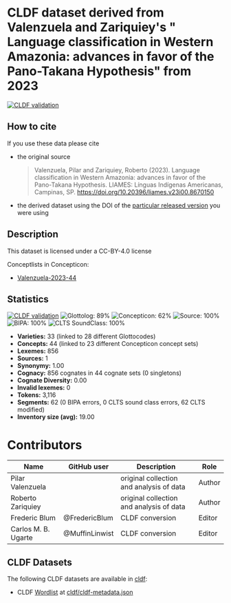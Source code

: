 # CLDF dataset derived from Valenzuela and Zariquiey's " Language classification in Western Amazonia: advances in favor of the Pano-Takana Hypothesis" from 2023

[![CLDF validation](https://github.com/pano-tacanan-history/valzarpanotakana//workflows/CLDF-validation/badge.svg)](https://github.com/pano-tacanan-history/valzarpanotakana//actions?query=workflow%3ACLDF-validation)

## How to cite

If you use these data please cite
- the original source
  > Valenzuela, Pilar and Zariquiey, Roberto (2023). Language classification in Western Amazonia: advances in favor of the Pano-Takana Hypothesis. LIAMES: Línguas Indígenas Americanas, Campinas, SP. https://doi.org/10.20396/liames.v23i00.8670150
- the derived dataset using the DOI of the [particular released version](../../releases/) you were using

## Description


This dataset is licensed under a CC-BY-4.0 license


Conceptlists in Concepticon:
- [Valenzuela-2023-44](https://concepticon.clld.org/contributions/Valenzuela-2023-44)
## Statistics


[![CLDF validation](https://github.com/pano-tacanan-history/valzarpanotakana//workflows/CLDF-validation/badge.svg)](https://github.com/pano-tacanan-history/valzarpanotakana//actions?query=workflow%3ACLDF-validation)
![Glottolog: 89%](https://img.shields.io/badge/Glottolog-89%25-yellowgreen.svg "Glottolog: 89%")
![Concepticon: 62%](https://img.shields.io/badge/Concepticon-62%25-orange.svg "Concepticon: 62%")
![Source: 100%](https://img.shields.io/badge/Source-100%25-brightgreen.svg "Source: 100%")
![BIPA: 100%](https://img.shields.io/badge/BIPA-100%25-brightgreen.svg "BIPA: 100%")
![CLTS SoundClass: 100%](https://img.shields.io/badge/CLTS%20SoundClass-100%25-brightgreen.svg "CLTS SoundClass: 100%")

- **Varieties:** 33 (linked to 28 different Glottocodes)
- **Concepts:** 44 (linked to 23 different Concepticon concept sets)
- **Lexemes:** 856
- **Sources:** 1
- **Synonymy:** 1.00
- **Cognacy:** 856 cognates in 44 cognate sets (0 singletons)
- **Cognate Diversity:** 0.00
- **Invalid lexemes:** 0
- **Tokens:** 3,116
- **Segments:** 62 (0 BIPA errors, 0 CLTS sound class errors, 62 CLTS modified)
- **Inventory size (avg):** 19.00

# Contributors

Name | GitHub user | Description | Role |
--- | --- | --- | --- |
Pilar Valenzuela | | original collection and analysis of data | Author |
Roberto Zariquiey | | original collection and analysis of data | Author |
Frederic Blum | @FredericBlum | CLDF conversion | Editor |
Carlos M. B. Ugarte | @MuffinLinwist | CLDF conversion | Editor |




## CLDF Datasets

The following CLDF datasets are available in [cldf](cldf):

- CLDF [Wordlist](https://github.com/cldf/cldf/tree/master/modules/Wordlist) at [cldf/cldf-metadata.json](cldf/cldf-metadata.json)